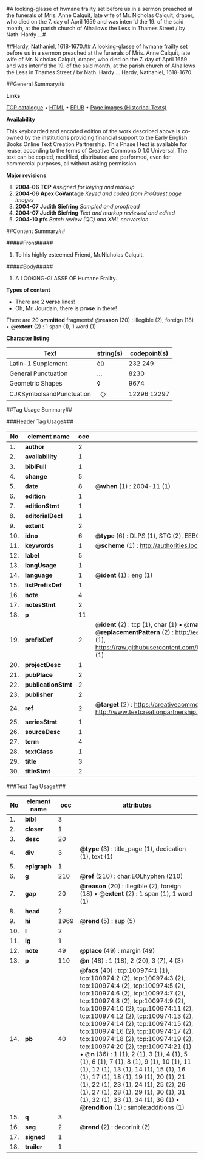 #A looking-glasse of hvmane frailty set before us in a sermon preached at the funerals of Mris. Anne Calquit, late wife of Mr. Nicholas Calquit, draper, who died on the 7. day of April 1659 and was interr'd the 19. of the said month, at the parish church of Alhallows the Less in Thames Street / by Nath. Hardy ...#

##Hardy, Nathaniel, 1618-1670.##
A looking-glasse of hvmane frailty set before us in a sermon preached at the funerals of Mris. Anne Calquit, late wife of Mr. Nicholas Calquit, draper, who died on the 7. day of April 1659 and was interr'd the 19. of the said month, at the parish church of Alhallows the Less in Thames Street / by Nath. Hardy ...
Hardy, Nathaniel, 1618-1670.

##General Summary##

**Links**

[TCP catalogue](http://www.ota.ox.ac.uk/tcp/)  • 
[HTML](http://tei.it.ox.ac.uk/tcp/Texts-HTML/free/A45/A45553.html)  • 
[EPUB](http://tei.it.ox.ac.uk/tcp/Texts-EPUB/free/A45/A45553.epub) • 
[Page images (Historical Texts)](https://data.historicaltexts.jisc.ac.uk/view?pubId=eebo-13649988e&pageId=eebo-13649988e-100974-1)

**Availability**

This keyboarded and encoded edition of the
	       work described above is co-owned by the institutions
	       providing financial support to the Early English Books
	       Online Text Creation Partnership. This Phase I text is
	       available for reuse, according to the terms of Creative
	       Commons 0 1.0 Universal. The text can be copied,
	       modified, distributed and performed, even for
	       commercial purposes, all without asking permission.

**Major revisions**

1. __2004-06__ __TCP__ *Assigned for keying and markup*
1. __2004-06__ __Apex CoVantage__ *Keyed and coded from ProQuest page images*
1. __2004-07__ __Judith Siefring__ *Sampled and proofread*
1. __2004-07__ __Judith Siefring__ *Text and markup reviewed and edited*
1. __2004-10__ __pfs__ *Batch review (QC) and XML conversion*

##Content Summary##

#####Front#####

1. To his highly esteemed Friend, Mr.Nicholas Calquit.

#####Body#####

1. A LOOKING-GLASSE OF Humane Frailty.

**Types of content**

  * There are 2 **verse** lines!
  * Oh, Mr. Jourdain, there is **prose** in there!

There are 20 **ommitted** fragments! 
 @__reason__ (20) : illegible (2), foreign (18)  •  @__extent__ (2) : 1 span (1), 1 word (1)

**Character listing**


|Text|string(s)|codepoint(s)|
|---|---|---|
|Latin-1 Supplement|èù|232 249|
|General Punctuation|…|8230|
|Geometric Shapes|◊|9674|
|CJKSymbolsandPunctuation|〈〉|12296 12297|

##Tag Usage Summary##

###Header Tag Usage###

|No|element name|occ|attributes|
|---|---|---|---|
|1.|__author__|2||
|2.|__availability__|1||
|3.|__biblFull__|1||
|4.|__change__|5||
|5.|__date__|8| @__when__ (1) : 2004-11 (1)|
|6.|__edition__|1||
|7.|__editionStmt__|1||
|8.|__editorialDecl__|1||
|9.|__extent__|2||
|10.|__idno__|6| @__type__ (6) : DLPS (1), STC (2), EEBO-CITATION (1), OCLC (1), VID (1)|
|11.|__keywords__|1| @__scheme__ (1) : http://authorities.loc.gov/ (1)|
|12.|__label__|5||
|13.|__langUsage__|1||
|14.|__language__|1| @__ident__ (1) : eng (1)|
|15.|__listPrefixDef__|1||
|16.|__note__|4||
|17.|__notesStmt__|2||
|18.|__p__|11||
|19.|__prefixDef__|2| @__ident__ (2) : tcp (1), char (1)  •  @__matchPattern__ (2) : ([0-9\-]+):([0-9IVX]+) (1), (.+) (1)  •  @__replacementPattern__ (2) : http://eebo.chadwyck.com/downloadtiff?vid=$1&page=$2 (1), https://raw.githubusercontent.com/textcreationpartnership/Texts/master/tcpchars.xml#$1 (1)|
|20.|__projectDesc__|1||
|21.|__pubPlace__|2||
|22.|__publicationStmt__|2||
|23.|__publisher__|2||
|24.|__ref__|2| @__target__ (2) : https://creativecommons.org/publicdomain/zero/1.0/ (1), http://www.textcreationpartnership.org/docs/. (1)|
|25.|__seriesStmt__|1||
|26.|__sourceDesc__|1||
|27.|__term__|4||
|28.|__textClass__|1||
|29.|__title__|3||
|30.|__titleStmt__|2||


###Text Tag Usage###

|No|element name|occ|attributes|
|---|---|---|---|
|1.|__bibl__|3||
|2.|__closer__|1||
|3.|__desc__|20||
|4.|__div__|3| @__type__ (3) : title_page (1), dedication (1), text (1)|
|5.|__epigraph__|1||
|6.|__g__|210| @__ref__ (210) : char:EOLhyphen (210)|
|7.|__gap__|20| @__reason__ (20) : illegible (2), foreign (18)  •  @__extent__ (2) : 1 span (1), 1 word (1)|
|8.|__head__|2||
|9.|__hi__|1969| @__rend__ (5) : sup (5)|
|10.|__l__|2||
|11.|__lg__|1||
|12.|__note__|49| @__place__ (49) : margin (49)|
|13.|__p__|110| @__n__ (48) : 1 (18), 2 (20), 3 (7), 4 (3)|
|14.|__pb__|40| @__facs__ (40) : tcp:100974:1 (1), tcp:100974:2 (2), tcp:100974:3 (2), tcp:100974:4 (2), tcp:100974:5 (2), tcp:100974:6 (2), tcp:100974:7 (2), tcp:100974:8 (2), tcp:100974:9 (2), tcp:100974:10 (2), tcp:100974:11 (2), tcp:100974:12 (2), tcp:100974:13 (2), tcp:100974:14 (2), tcp:100974:15 (2), tcp:100974:16 (2), tcp:100974:17 (2), tcp:100974:18 (2), tcp:100974:19 (2), tcp:100974:20 (2), tcp:100974:21 (1)  •  @__n__ (36) : 1 (1), 2 (1), 3 (1), 4 (1), 5 (1), 6 (1), 7 (1), 8 (1), 9 (1), 10 (1), 11 (1), 12 (1), 13 (1), 14 (1), 15 (1), 16 (1), 17 (1), 18 (1), 19 (1), 20 (1), 21 (1), 22 (1), 23 (1), 24 (1), 25 (2), 26 (1), 27 (1), 28 (1), 29 (1), 30 (1), 31 (1), 32 (1), 33 (1), 34 (1), 36 (1)  •  @__rendition__ (1) : simple:additions (1)|
|15.|__q__|3||
|16.|__seg__|2| @__rend__ (2) : decorInit (2)|
|17.|__signed__|1||
|18.|__trailer__|1||
